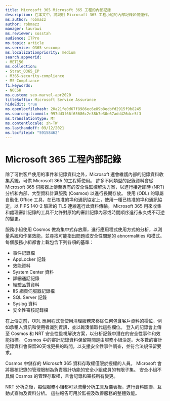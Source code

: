 ```yaml
---
title: Microsoft 365 Microsoft 365 工程的內部記錄
description: 在本文中，將說明 Microsoft 365 工程小組的內部記錄如何運作。
ms.author: robmazz
author: robmazz
manager: laurawi
ms.reviewer: sosstah
audience: ITPro
ms.topic: article
ms.service: O365-seccomp
ms.localizationpriority: medium
search.appverid:
- MET150
ms.collection:
- Strat_O365_IP
- M365-security-compliance
- MS-Compliance
f1.keywords:
- NOCSH
ms.custom: seo-marvel-apr2020
titleSuffix: Microsoft Service Assurance
hideEdit: true
ms.openlocfilehash: 20a21fe0d67f8986ec6e89b8ecbfd2915f9b8245
ms.sourcegitcommit: 997dd3f66f65686c2e38b7e30e67add426dce5f3
ms.translationtype: MT
ms.contentlocale: zh-TW
ms.lasthandoff: 09/12/2021
ms.locfileid: "59158462"
---
```

# <a name="internal-logging-for-microsoft-365-engineering"></a>Microsoft 365 工程內部記錄

除了可供客戶使用的事件和記錄資料之外，Microsoft 還會維護內部的記錄資料收集系統，可供 Microsoft 365 的工程師使用。 許多不同類型的記錄資料會從 Microsoft 365 伺服器上傳至專有的安全性監控解決方案，以進行接近即時 (NRT) 分析和內部、大型資料計算服務 (Cosmos) 以進行長期存放。 使用 (ODL) 的專屬自動化 Office 工具，在已核准的埠和通訊協定上，使用一種已核准的埠和通訊協定，以 FIPS 140-2 驗證的 TLS 連線進行此資料傳輸。 Microsoft 365 用來收集和處理審計記錄的工具不允許對原始的審計記錄內容或時間順序進行永久或不可逆的變更。

服務小組使用 Cosmos 做為集中式存放庫，進行應用程式使用方式的分析，以測量系統和作業效能，並尋找可能指出問題或安全性問題的 abnormalities 和模式。 每個服務小組都會上載包含下列各項的基準：

- 事件記錄檔
- AppLocker 記錄
- 效能資料
- System Center 資料
- 詳細通話記錄
- 經驗品質資料
- IIS 網頁伺服器記錄檔
- SQL Server 記錄
- Syslog 資料
- 安全性審核記錄檔

在上傳之前，ODL 應用程式會使用清理服務來移除任何包含客戶資料的欄位，例如承租人資訊和使用者識別資訊，並以雜湊值取代這些欄位。 登入的記錄會上傳至 Cosmos 和 NRT 安全性監視解決方案，以分析記錄中潛在的安全性事件和效能指標。 Cosmos 中的審計記錄資料保留期間是由服務小組決定。大多數的審計記錄資料會保留90天或更長的時間，以支援安全性事件調查，並符合法規保留要求。

Cosmos 中儲存的 Microsoft 365 資料存取權僅限於授權的人員。 Microsoft 會將審核記錄的管理限制為負責審計功能的安全小組成員的有限子集。 安全小組不具備 Cosmos 的管理存取權，且會記錄和審核所有變更。

NRT 分析之後，每個服務小組都可以流量分析工具及儀表板，進行資料關聯、互動式查詢及資料分析。 這些報告可用於監視及改善服務的整體效能。
